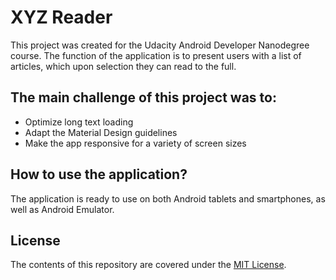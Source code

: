 # XYZ Reader

This project was created for the Udacity Android Developer Nanodegree course.
The function of the application is to present users with a list of articles,
which upon selection they can read to the full.

## The main challenge of this project was to:

* Optimize long text loading
* Adapt the Material Design guidelines
* Make the app responsive for a variety of screen sizes

## How to use the application?

The application is ready to use on both Android tablets and smartphones, 
as well as Android Emulator.

## License

The contents of this repository are covered under the [MIT License](./LICENSE.md).
